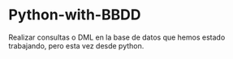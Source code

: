 # Python-with-BBDD
Realizar consultas o DML en la base de datos que hemos estado trabajando, pero esta vez desde python.
